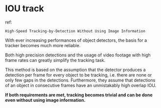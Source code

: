 # IOU track

ref: 

    High-Speed Tracking-by-Detection Without Using Image Information

With ever increasing performances of object detectors, the basis for a tracker becomes much more reliable.

Both high precision detections and the usage of video footage with high frame rates can greatly simplify the tracking task.

This method is based on the assumption that the detector produces a detection per frame for every object to be tracking, i.e. there are none or only few gaps in the detections. Furthermore, they assume that detections of an object in consecutive frames have an unmistakably high overlap IOU.

**If both requirements are met, tracking becomes trivial and can be done even without using image information.**